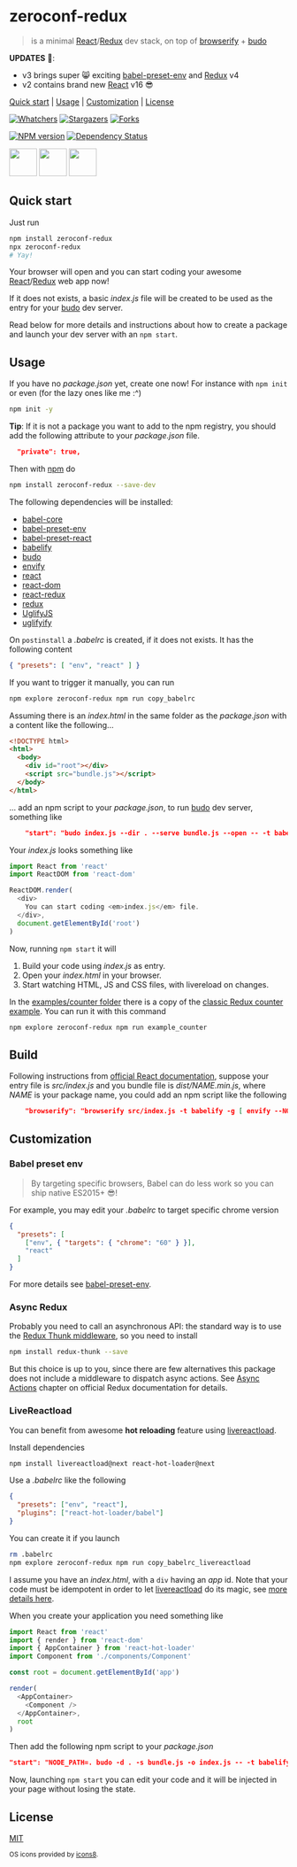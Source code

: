 # zeroconf-redux

> is a minimal [React]/[Redux] dev stack, on top of [browserify] + [budo]

**UPDATES** 🎉:
  - v3 brings super 😸 exciting [babel-preset-env] and [Redux] v4
  - v2 contains brand new [React] v16 😎

[Quick start](#quick-start) |
[Usage](#usage) |
[Customization](#customization) |
[License](#license)

[![Whatchers](http://g14n.info/svg/github/watchers/zeroconf-redux.svg)](https://github.com/fibo/zeroconf-redux/watchers) [![Stargazers](http://g14n.info/svg/github/stars/zeroconf-redux.svg)](https://github.com/fibo/zeroconf-redux/stargazers) [![Forks](http://g14n.info/svg/github/forks/zeroconf-redux.svg)](https://github.com/fibo/zeroconf-redux/network/members)

[![NPM version](https://badge.fury.io/js/zeroconf-redux.svg)](http://badge.fury.io/js/zeroconf-redux)
[![Dependency Status](https://david-dm.org/fibo/zeroconf-redux.svg)](https://david-dm.org/fibo/zeroconf-redux/)

<img src="https://rawgit.com/fibo/os-icons8/master/Apple-50.png" width="50" height="50" /> <img src="https://rawgit.com/fibo/os-icons8/master/Linux-50.png" width="50" height="50" /> <img src="https://rawgit.com/fibo/os-icons8/master/Windows8-50.png" width="50" height="50" />

## Quick start

Just run

```bash
npm install zeroconf-redux
npx zeroconf-redux
# Yay!
```

Your browser will open and you can start coding your awesome [React]/[Redux] web app now!

If it does not exists, a basic *index.js* file will be created to be used
as the entry for your [budo] dev server.

Read below for more details and instructions about how to create a package
and launch your dev server with an `npm start`.

## Usage

If you have no *package.json* yet, create one now! For instance with
`npm init` or even (for the lazy ones like me :^)

```bash
npm init -y
```

**Tip**: If it is not a package you want to add to the npm registry, you
should add the following attribute to your *package.json* file.

```json
  "private": true,
```


Then with [npm] do

```bash
npm install zeroconf-redux --save-dev
```

The following dependencies will be installed:

* [babel-core]
* [babel-preset-env]
* [babel-preset-react]
* [babelify]
* [budo]
* [envify]
* [react][React]
* [react-dom]
* [react-redux]
* [redux][Redux]
* [UglifyJS]
* [uglifyify]

On `postinstall` a *.babelrc* is created, if it does not exists.
It has the following content

```json
{ "presets": [ "env", "react" ] }
```

If you want to trigger it manually, you can run

```bash
npm explore zeroconf-redux npm run copy_babelrc
```

Assuming there is an *index.html* in the same folder as the *package.json*
with a content like the following...

```html
<!DOCTYPE html>
<html>
  <body>
    <div id="root"></div>
    <script src="bundle.js"></script>
  </body>
</html>
```

... add an npm script to your *package.json*, to run [budo] dev server,
something like

```json
    "start": "budo index.js --dir . --serve bundle.js --open -- -t babelify",
```

Your *index.js* looks something like

```javascript
import React from 'react'
import ReactDOM from 'react-dom'

ReactDOM.render(
  <div>
    You can start coding <em>index.js</em> file.
  </div>,
  document.getElementById('root')
)
```

Now, running `npm start` it will

1. Build your code using *index.js* as entry.
2. Open your *index.html* in your browser.
3. Start watching HTML, JS and CSS files, with livereload on changes.

In the [examples/counter folder][counter_example] there is a copy of the [classic Redux counter example][redux_counter].
You can run it with this command

```bash
npm explore zeroconf-redux npm run example_counter
```

## Build

Following instructions from [official React documentation](https://reactjs.org/docs/optimizing-performance.html#browserify), suppose your entry file is
*src/index.js* and you bundle file is *dist/NAME.min.js*, where *NAME* is
your package name, you could add an npm script like the following

```json
    "browserify": "browserify src/index.js -t babelify -g [ envify --NODE_ENV production ] -g uglifyify | uglifyjs --compress --mangle > docs/{packge_name}.min.js",
```

## Customization

### Babel preset env

> By targeting specific browsers, Babel can do less work so you can ship native ES2015+ 😎!

For example, you may edit your *.babelrc* to target specific chrome version

```json
{
  "presets": [
    ["env", { "targets": { "chrome": "60" } }],
    "react"
  ]
}
```

For more details see [babel-preset-env].

### Async Redux

Probably you need to call an asynchronous API: the standard way is to use
the [Redux Thunk middleware][redux-thunk], so you need to install

```bash
npm install redux-thunk --save
```

But this choice is up to you, since there are few alternatives this
package does not include a middleware to dispatch async actions.
See [Async Actions](http://redux.js.org/docs/advanced/AsyncActions.html) chapter on official Redux documentation for details.

### LiveReactload

You can benefit from awesome **hot reloading** feature using [livereactload].

Install dependencies

```bash
npm install livereactload@next react-hot-loader@next
```

Use a *.babelrc* like the following

```json
{
  "presets": ["env", "react"],
  "plugins": ["react-hot-loader/babel"]
}
```

You can create it if you launch

```bash
rm .babelrc
npm explore zeroconf-redux npm run copy_babelrc_livereactload
```

I assume you have an *index.html*, with a `div` having an *app* id. Note
that your code must be idempotent in order to let [livereactload] do its
magic, see [more details here](https://github.com/milankinen/livereactload/pull/153#issuecomment-299560608).

When you create your application you need something like

```javascript
import React from 'react'
import { render } from 'react-dom'
import { AppContainer } from 'react-hot-loader'
import Component from './components/Component'

const root = document.getElementById('app')

render(
  <AppContainer>
    <Component />
  </AppContainer>,
  root
)
```

Then add the following npm script to your *package.json*

```json
"start": "NODE_PATH=. budo -d . -s bundle.js -o index.js -- -t babelify -p livereactload",
```

Now, launching `npm start` you can edit your code and it will be injected
in your page without losing the state.

## License

[MIT](http://g14n.info/mit-license/)

<sub>OS icons provided by <a href="https://icons8.com/">icons8</a>.</sub>

[babelify]: https://github.com/babel/babelify "babelify"
[babel-core]: https://www.npmjs.com/package/babel-core "babel-core"
[babel-preset-env]: http://babeljs.io/env "Babel env preset"
[babel-preset-react]: https://babeljs.io/docs/plugins/preset-react/ "Babel React preset"
[budo]: https://github.com/mattdesl/budo "budo"
[browserify]: http://browserify.org/ "browserify"
[counter_example]: https://github.com/fibo/zeroconf-redux/tree/master/examples/counter "counter example"
[envify]: https://github.com/hughsk/envify "envify"
[livereactload]: https://github.com/milankinen/livereactload "LiveReactload"
[React]: https://reactjs.org/ "React"
[react-dom]: https://www.npmjs.com/package/react-dom "React DOM"
[react-redux]: https://github.com/reactjs/react-redux "React Redux"
[Redux]: http://redux.js.org/ "Redux"
[redux_counter]: https://github.com/reactjs/redux/tree/master/examples/counter "Redux example"
[redux-thunk]: https://github.com/gaearon/redux-thunk "Thunk middleware for Redux"
[npm]: https://npmjs.org/ "npm"
[uglifyify]: https://github.com/hughsk/uglifyify "uglifyify"
[UglifyJS]:  https://github.com/mishoo/UglifyJS

